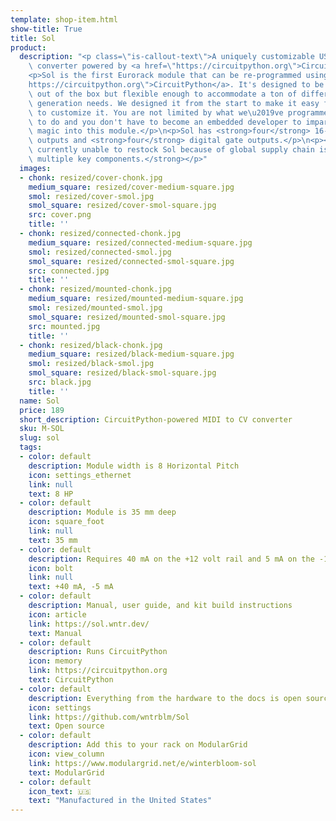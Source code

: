 ```yaml
---
template: shop-item.html
show-title: True
title: Sol
product:
  description: "<p class=\"is-callout-text\">A uniquely customizable USB MIDI to CV/Gate\
    \ converter powered by <a href=\"https://circuitpython.org\">CircuitPython</a></p>\n\
    <p>Sol is the first Eurorack module that can be re-programmed using <a href=\"\
    https://circuitpython.org\">CircuitPython</a>. It's designed to be useful right\
    \ out of the box but flexible enough to accommodate a ton of different CV/Gate\
    \ generation needs. We designed it from the start to make it easy for <strong>you</strong>\
    \ to customize it. You are not limited by what we\u2019ve programmed the module\
    \ to do and you don't have to become an embedded developer to impart your own\
    \ magic into this module.</p>\n<p>Sol has <strong>four</strong> 16-bit analog\
    \ outputs and <strong>four</strong> digital gate outputs.</p>\n<p><strong>We are\
    \ currently unable to restock Sol because of global supply chain issues affecting\
    \ multiple key components.</strong></p>"
  images:
  - chonk: resized/cover-chonk.jpg
    medium_square: resized/cover-medium-square.jpg
    smol: resized/cover-smol.jpg
    smol_square: resized/cover-smol-square.jpg
    src: cover.png
    title: ''
  - chonk: resized/connected-chonk.jpg
    medium_square: resized/connected-medium-square.jpg
    smol: resized/connected-smol.jpg
    smol_square: resized/connected-smol-square.jpg
    src: connected.jpg
    title: ''
  - chonk: resized/mounted-chonk.jpg
    medium_square: resized/mounted-medium-square.jpg
    smol: resized/mounted-smol.jpg
    smol_square: resized/mounted-smol-square.jpg
    src: mounted.jpg
    title: ''
  - chonk: resized/black-chonk.jpg
    medium_square: resized/black-medium-square.jpg
    smol: resized/black-smol.jpg
    smol_square: resized/black-smol-square.jpg
    src: black.jpg
    title: ''
  name: Sol
  price: 189
  short_description: CircuitPython-powered MIDI to CV converter
  sku: M-SOL
  slug: sol
  tags:
  - color: default
    description: Module width is 8 Horizontal Pitch
    icon: settings_ethernet
    link: null
    text: 8 HP
  - color: default
    description: Module is 35 mm deep
    icon: square_foot
    link: null
    text: 35 mm
  - color: default
    description: Requires 40 mA on the +12 volt rail and 5 mA on the -12 volt rail
    icon: bolt
    link: null
    text: +40 mA, -5 mA
  - color: default
    description: Manual, user guide, and kit build instructions
    icon: article
    link: https://sol.wntr.dev/
    text: Manual
  - color: default
    description: Runs CircuitPython
    icon: memory
    link: https://circuitpython.org
    text: CircuitPython
  - color: default
    description: Everything from the hardware to the docs is open source
    icon: settings
    link: https://github.com/wntrblm/Sol
    text: Open source
  - color: default
    description: Add this to your rack on ModularGrid
    icon: view_column
    link: https://www.modulargrid.net/e/winterbloom-sol
    text: ModularGrid
  - color: default
    icon_text: 🇺🇸
    text: "Manufactured in the United States"
---
```

